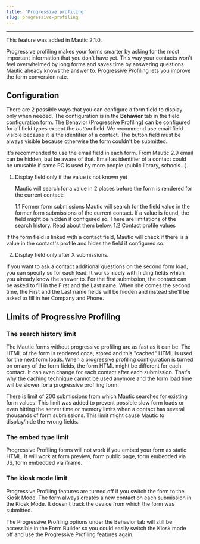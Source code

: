 ```yaml
---
title: 'Progressive profiling'
slug: progressive-profiling
---
```


---
This feature was added in Mautic 2.1.0.

Progressive profiling makes your forms smarter by asking for the most important information that you don't have yet. This way your contacts won't feel overwhelmed by long forms and saves time by answering questions Mautic already knows the answer to. Progressive Profiling lets you improve the form conversion rate.

## Configuration

There are 2 possible ways that you can configure a form field to display only when needed. The configuration is in the __Behavior__ tab in the field configuration form. The Behavior (Progressive Profiling) can be configured for all field types except the _button_ field. We recommend use  email field visible because it is the identifier of a contact. The button field must be always visible because otherwise the form couldn't be submitted.

It's recommended to use the email field in each form. From Mautic 2.9 email can be hidden, but be aware of that. Email as identifier of a contact could be unusable if same PC is used by more people (public library, schools...).

1. Display field only if the value is not known yet

	Mautic will search for a value in 2 places before the form is rendered for the current contact:
		
      1.1.Former form submissions
		Mautic will search for the field value in the former form submissions of the current contact. If a value is found, the field might be hidden if configured so. There are limitations of the search history. Read about them below.
      1.2 Contact profile values

If the form field is linked with a contact field, Mautic will check if there is a value in the contact's profile and hides the field if configured so.

2. Display field only after X submissions.

If you want to ask a contact additional questions on the second form load, you can specify so for each lead. It works nicely with hiding fields which you already know the answer to. For the first submission, the contact can be asked to fill in the First and the Last name. When she comes the second time, the First and the Last name fields will be hidden and instead she'll be asked to fill in her Company and Phone.

## Limits of Progressive Profiling

### The search history limit

The Mautic forms without progressive profiling are as fast as it can be. The HTML of the form is rendered once, stored and this "cached" HTML is used for the next form loads. When a progressive profiling configuration is turned on on any of the form fields, the form HTML might be different for each contact. It can even change for each contact after each submission. That's why the caching technique cannot be used anymore and the form load time will be slower for a progressive profiling form.

There is limit of 200 submissions from which Mautic searches for existing form values. This limit was added to prevent possible slow form loads or even hitting the server time or memory limits when a contact has several thousands of form submissions. This limit might cause Mautic to display/hide the wrong fields.

### The embed type limit

Progressive Profiling forms will not work if you embed your form as static HTML. It will work at form preview, form public page, form embedded via JS, form embedded via iframe.

### The kiosk mode limit

Progressive Profiling features are turned off if you switch the form to the Kiosk Mode. The form always creates a new contact on each submission in the Kiosk Mode. It doesn't track the device from which the form was submitted.

The Progressive Profiling options under the Behavior tab will still be accessible in the Form Builder so you could easily switch the Kiosk mode off and use the Progressive Profiling features again.
